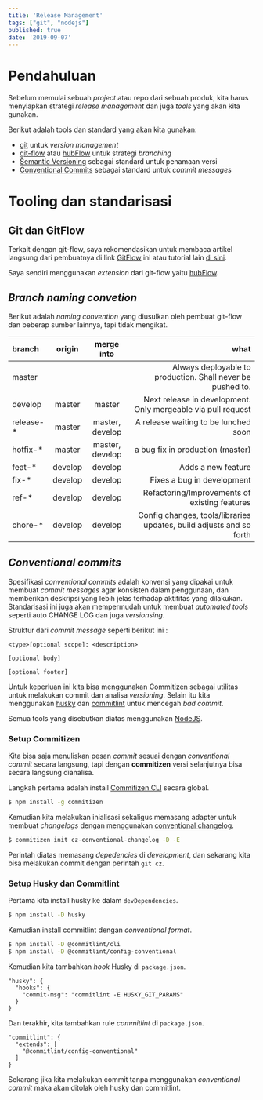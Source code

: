 ```yaml
---
title: 'Release Management'
tags: ["git", "nodejs"]
published: true
date: '2019-09-07'
---
```


# Pendahuluan
Sebelum memulai sebuah *project* atau repo dari sebuah produk, kita harus menyiapkan strategi *release management* dan juga *tools* yang akan kita gunakan.

Berikut adalah tools dan standard yang akan kita gunakan:
- [git](https://git-scm.com/) untuk *version management*
- [git-flow](https://github.com/nvie/gitflow) atau [hubFlow](https://github.com/datasift/gitflow) untuk strategi *branching*
- [Semantic Versioning](https://semver.org/) sebagai standard untuk penamaan versi
- [Conventional Commits](https://www.conventionalcommits.org/en/) sebagai standard untuk *commit messages*


# Tooling dan standarisasi

## Git dan GitFlow
Terkait dengan git-flow, saya rekomendasikan untuk membaca artikel langsung dari pembuatnya di link [GitFlow](https://nvie.com/posts/a-successful-git-branching-model/) ini atau tutorial lain [di sini](https://jeffkreeftmeijer.com/git-flow/).

Saya sendiri menggunakan *extension* dari git-flow yaitu [hubFlow](https://datasift.github.io/gitflow/index.html).

## *Branch naming convetion*
Berikut adalah *naming convention* yang diusulkan oleh pembuat git-flow dan beberap sumber lainnya, tapi tidak mengikat.

| branch    | origin  | merge into |                                                         what |
| :-------- | :-----: | :--------: | -----------------------------------------------------------: |
| master    |         |            |   Always deployable to production. Shall never be pushed to. |
| develop   | master  |   master   | Next release in development. Only mergeable via pull request |
| release-* | master  |   master, develop  |                         A release waiting to be lunched soon |
| hotfix-*  | master  |   master, develop   |                             a bug fix in production (master) |
| feat-*    | develop |  develop   |                                           Adds a new feature |
|fix-*|develop|develop|Fixes a bug in development|
|ref-*|develop|develop|Refactoring/Improvements of existing features|
|chore-*|develop|develop|Config changes, tools/libraries updates, build adjusts and so forth|


## *Conventional commits*
Spesifikasi *conventional commits* adalah konvensi yang dipakai untuk membuat *commit messages* agar konsisten dalam penggunaan, dan memberikan deskripsi yang lebih jelas terhadap aktifitas yang dilakukan. Standarisasi ini juga akan mempermudah untuk membuat *automated tools* seperti auto CHANGE LOG dan juga *versionsing*.

Struktur dari *commit message* seperti berikut ini :

```
<type>[optional scope]: <description>

[optional body]

[optional footer]
```

Untuk keperluan ini kita bisa menggunakan [Commitizen](https://github.com/commitizen/cz-cli) sebagai utilitas untuk melakukan commit dan analisa *versioning*. Selain itu kita menggunakan [husky](https://github.com/typicode/husky) dan [commitlint](https://commitlint.js.org/) untuk mencegah *bad commit*.

Semua tools yang disebutkan diatas menggunakan [NodeJS](https://nodejs.org/en/).

### Setup Commitizen
Kita bisa saja menuliskan pesan *commit* sesuai dengan *conventional commit* secara langsung, tapi dengan **commitizen** versi selanjutnya bisa secara langsung dianalisa.

Langkah pertama adalah install [Commitizen CLI](https://github.com/commitizen/cz-cli) secara global.

```bash
$ npm install -g commitizen
```
Kemudian kita melakukan inialisasi sekaligus memasang adapter untuk membuat *changelogs* dengan menggunakan [conventional changelog](https://github.com/commitizen/cz-conventional-changelog).

```bash
$ commitizen init cz-conventional-changelog -D -E
```
Perintah diatas memasang *depedencies* di *development*, dan sekarang kita bisa melakukan commit dengan perintah `git cz`.

### Setup Husky dan Commitlint
Pertama kita install husky ke dalam `devDependencies`.
```bash
$ npm install -D husky
```
Kemudian install commitlint dengan *conventional format*.
```bash
$ npm install -D @commitlint/cli
$ npm install -D @commitlint/config-conventional
```
Kemudian kita tambahkan *hook* Husky di `package.json`.
~~~
"husky": {
  "hooks": {
    "commit-msg": "commitlint -E HUSKY_GIT_PARAMS"
  }
}
~~~ 
Dan terakhir, kita tambahkan rule *commitlint* di `package.json`.
```
"commitlint": {
  "extends": [
    "@commitlint/config-conventional"
  ]
}
```
Sekarang jika kita melakukan commit tanpa menggunakan *conventional commit* maka akan ditolak oleh husky dan commitlint.
